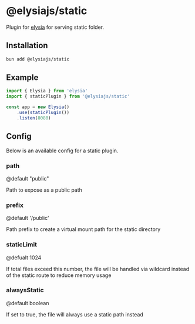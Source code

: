 # @elysiajs/static
Plugin for [elysia](https://github.com/saltyaom/elysia) for serving static folder.

## Installation
```bash
bun add @elysiajs/static
```

## Example
```typescript
import { Elysia } from 'elysia'
import { staticPlugin } from '@elysiajs/static'

const app = new Elysia()
    .use(staticPlugin())
    .listen(8080)
```

## Config
Below is an available config for a static plugin.

### path
@default "public"

Path to expose as a public path

### prefix
@default '/public'

Path prefix to create a virtual mount path for the static directory

### staticLimit
@defualt 1024

If total files exceed this number, the file will be handled via wildcard instead of the static route to reduce memory usage

### alwaysStatic
@default boolean

If set to true, the file will always use a static path instead
